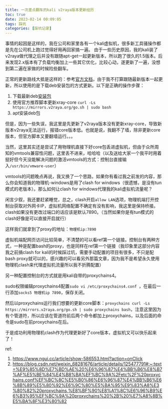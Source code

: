 ```yaml
---
title: 一次差点翻车的kali v2raya版本更新经历
toc: true
date: 2023-02-14 00:09:05
tags: 踩坑
categories: [踩坑记录]
---
```


事情的起因是这样的，我在公司和家里各有一个kali虚拟机，很多新工具骚操作都是先在公司机上跑过觉得好用再回家搞一遍。
由于一些历史原因，我的kali装了v2raya做代理之后并没有跟随apt-get一起更新版本，所以跑了很久的1.5版本。后来发现2.x版本有了负载均衡加上一些其它优化，比较心动，遂更新了一遍，没想到第二遍在家做的时候险些翻车。

正常的更新路线大抵是这样的：参考[官方文档](https://v2raya.org/en/docs/prologue/installation/debian/)，由于我不打算跟随最新版本一起更新，所以使用的是下载deb安装包的方式更新。以下是正确的操作步骤：

1. 下载最新deb[安装包](https://github.com/v2rayA/v2rayA/releases) 
2. 使用官方推荐脚本更新xray-core `curl -Ls https://mirrors.v2raya.org/go.sh | sudo bash`
3. apt安装deb包

但是，因为一些失误，我这里是先更新了v2raya版本没有更新xray-core，导致新版本v2raya无法运行，报错core版本低。也就是说，我翻不了墙，除非更新core版本，但官方脚本又要翻墙运行。。。

当然，这里其实还是尝试了用物理机直接下好core包丢进虚拟机，但由于众所周知的vmtools兼容性问题，这里丢不进来，哈哈哈（以及送给大家一个我平时用着挺好但今天没能解决问题的激活vmtools的方式：控制台直接输入`/usr/bin/vmware-user`）

vmtools的问题晚点再说，我又换了一个思路，如果你有看过我之前发的内容，那么你会知道我的物理机-windows是用了clash for windows（很遗憾，是没有tun模式的老版本）。那么如何让clash for windows代理我的kali虚拟机流量呢？

闲言少叙，我还要赶紧睡觉，总之，clash开启`allow LAN`选项，物理机端打开控制台获取对外网卡IP，虚拟机网络配置不确定有没有影响，我这里是保持桥接。clash如果没有更改过端口的话应该是默认7890。（当然如果你是有tun模式的clash好像是可以直接开启就行）

这样我们就拿到了proxy的地址：`物理机ip:7890`

虚拟机端配网页访问比较简单，不清楚的可以看ref第一个链接。控制台有两种方式，一种是配置bash的proxy，也是同样在ref第一个链接（我印象里这部分内容我之前搞clash for kali的时候踩过坑，需要手动配置的项目有很多，不只是配bash proxy就可以的，感兴趣的可以看另外那篇文章，因为我不是希望永久使用物理机clash来代理虚拟机流量所以我不折腾配置）

另一种配置控制台的方式就是用kali自带的proxychains4。

sudo权限编辑proxychains4配置`sudo vi /etc/proxychains4.conf `，在最后一行添加`socks5 物理机ip 7890`，保存关闭。

然后以proxychains运行我们想要的更新core脚本：`proxychains curl -Ls https://mirrors.v2raya.org/go.sh | sudo proxychains bash`，注意这里因为有个管道符，所以应该在管道符前后两个命令都加上proxychains，以及后面的命令是sudo在前proxychains在后。

于是成功利用物理机clash作为代理更新好了core版本，虚拟机又可以快乐起来了！




ref:
1. https://www.ngui.cc/article/show-586553.html?action=onClick
2. https://blog.csdn.net/weixin_68281676/article/details/125477791#:~:text=%E9%85%8D%E7%BD%AE%20%E6%96%87%E4%BB%B6%E8%B7%AF%E5%BE%84%E4%B8%BA%EF%BC%9A%2Fetc%2F%20proxychains.conf%EF%BC%8C%E5%B0%86%E6%96%87%E4%BB%B6%E6%8B%89%E5%80%92%E6%9C%80%E5%BA%95%E9%83%A8%E3%80%82%20proxychains,%E8%BF%90%E8%A1%8C%E6%96%B9%E6%B3%95%EF%BC%9A%20proxychains%20%2B%20%E7%A8%8B%E5%BA%8F%E3%80%82